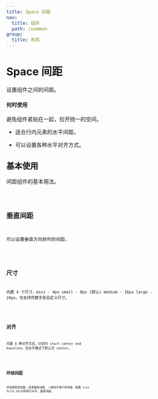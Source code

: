 ```yaml
---
title: Space 间距
nav:
  title: 组件
  path: /common
group:
  title: 布局
---
```


# Space 间距

设置组件之间的间距。

#### 何时使用

避免组件紧贴在一起，拉开统一的空间。

- 适合行内元素的水平间距。

- 可以设置各种水平对齐方式。

## 基本使用

间距组件的基本用法。

<code src="./demos/index1.tsx" />

## 垂直间距

可以设置垂直方向排列的间距。

<code src="./demos/index2.tsx" />

## 尺寸

内置 4 个尺寸，mini - 4px small - 8px (默认) medium - 16px large - 24px，也支持传数字来自定义尺寸。

<code src="./demos/index3.tsx" />

## 对齐

内置 4 种对齐方式，分别为 start center end baseline，在水平模式下默认为 center。

<code src="./demos/index4.tsx" />

## 环绕间距

环绕类型的间距，四周都有间距，一般用于换行的场景，配置 size 为[12,18]分别表示水平、垂直间距。

<code src="./demos/index5.tsx" />

<API />
